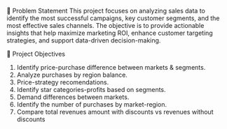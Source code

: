 📝 Problem Statement
This project focuses on analyzing sales data to identify the most successful campaigns, key customer segments, and the most effective sales channels. The objective is to provide actionable insights that help maximize marketing ROI, enhance customer targeting strategies, and support data-driven decision-making.

🎯 Project Objectives
1. Identify price-purchase difference between markets & segments.
2. Analyze purchases by region balance.
3. Price-strategy recomendations.
4. Identify star categories-profits based on segments.
5. Demand differences between markets.
6. Identify the number of purchases by market-region.
7. Compare total revenues amount with discounts vs revenues without discounts
